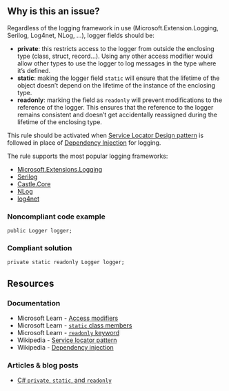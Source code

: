 ## Why is this an issue?
 
Regardless of the logging framework in use (Microsoft.Extension.Logging, Serilog, Log4net, NLog, …​​), logger fields should be:
 
- **private**: this restricts access to the logger from outside the enclosing type (class, struct, record…​). Using any other access
  modifier would allow other types to use the logger to log messages in the type where it’s defined.
- **static**: making the logger field `static` will ensure that the lifetime of the object doesn’t depend on the lifetime
  of the instance of the enclosing type.
- **readonly**: marking the field as `readonly` will prevent modifications to the reference of the logger. This ensures
  that the reference to the logger remains consistent and doesn’t get accidentally reassigned during the lifetime of the enclosing type.

This rule should be activated when [Service Locator Design pattern](https://en.wikipedia.org/wiki/Service_locator_pattern) is followed in place of [Dependency Injection](https://en.wikipedia.org/wiki/Dependency_injection) for logging.
 
The rule supports the most popular logging frameworks:

- [Microsoft.Extensions.Logging](https://www.nuget.org/packages/Microsoft.Extensions.Logging)
- [Serilog](https://www.nuget.org/packages/Serilog)
- [Castle.Core](https://www.nuget.org/packages/Castle.Core)
- [NLog](https://www.nuget.org/packages/NLog)
- [log4net](https://www.nuget.org/packages/log4net)

### Noncompliant code example

    public Logger logger;

### Compliant solution

    private static readonly Logger logger;

## Resources
 
### Documentation

- Microsoft Learn - [Access
  modifiers](https://learn.microsoft.com/en-us/dotnet/csharp/programming-guide/classes-and-structs/access-modifiers)
- Microsoft Learn - [`static` class members](https://learn.microsoft.com/en-us/dotnet/csharp/programming-guide/classes-and-structs/static-classes-and-static-class-members)
- Microsoft Learn - [`readonly`
  keyword](https://learn.microsoft.com/en-us/dotnet/csharp/language-reference/keywords/readonly)
- Wikipedia - [Service locator pattern](https://en.wikipedia.org/wiki/Service_locator_pattern)
- Wikipedia - [Dependency injection](https://en.wikipedia.org/wiki/Dependency_injection)

### Articles & blog posts

- [C# `private`, `static`, and
  `readonly`](https://stackoverflow.com/questions/968132/c-sharp-private-static-and-readonly)